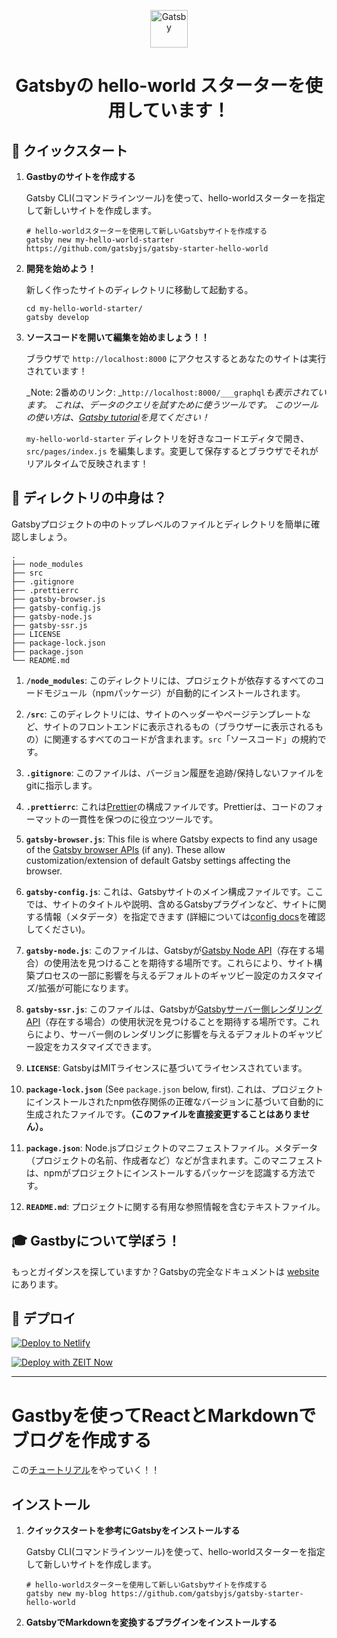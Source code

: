 <p align="center">
  <a href="https://www.gatsbyjs.org">
    <img alt="Gatsby" src="https://www.gatsbyjs.org/monogram.svg" width="60" />
  </a>
</p>
<h1 align="center">
  Gatsbyの hello-world スターターを使用しています！
</h1>


## 🚀 クイックスタート

1.  **Gastbyのサイトを作成する**

    Gatsby CLI(コマンドラインツール)を使って、hello-worldスターターを指定して新しいサイトを作成します。

    ```shell
    # hello-worldスターターを使用して新しいGatsbyサイトを作成する
    gatsby new my-hello-world-starter https://github.com/gatsbyjs/gatsby-starter-hello-world
    ```

2.  **開発を始めよう！**

    新しく作ったサイトのディレクトリに移動して起動する。

    ```shell
    cd my-hello-world-starter/
    gatsby develop
    ```

3.  **ソースコードを開いて編集を始めましょう！！**

    ブラウザで `http://localhost:8000` にアクセスするとあなたのサイトは実行されています！

    _Note: 2番めのリンク: _`http://localhost:8000/___graphql`_も表示されています。 これは、データのクエリを試すために使うツールです。 このツールの使い方は、[Gatsby tutorial](https://www.gatsbyjs.org/tutorial/part-five/#introducing-graphiql)を見てください！_

    `my-hello-world-starter` ディレクトリを好きなコードエディタで開き、`src/pages/index.js` を編集します。変更して保存するとブラウザでそれがリアルタイムで反映されます！

## 🧐 ディレクトリの中身は？

Gatsbyプロジェクトの中のトップレベルのファイルとディレクトリを簡単に確認しましょう。

    .
    ├── node_modules
    ├── src
    ├── .gitignore
    ├── .prettierrc
    ├── gatsby-browser.js
    ├── gatsby-config.js
    ├── gatsby-node.js
    ├── gatsby-ssr.js
    ├── LICENSE
    ├── package-lock.json
    ├── package.json
    └── README.md

1.  **`/node_modules`**: このディレクトリには、プロジェクトが依存するすべてのコードモジュール（npmパッケージ）が自動的にインストールされます。

2.  **`/src`**: このディレクトリには、サイトのヘッダーやページテンプレートなど、サイトのフロントエンドに表示されるもの（ブラウザーに表示されるもの）に関連するすべてのコードが含まれます。`src`「ソースコード」の規約です。

3.  **`.gitignore`**: このファイルは、バージョン履歴を追跡/保持しないファイルをgitに指示します。

4.  **`.prettierrc`**: これは[Prettier](https://prettier.io/)の構成ファイルです。Prettierは、コードのフォーマットの一貫性を保つのに役立つツールです。

5.  **`gatsby-browser.js`**: This file is where Gatsby expects to find any usage of the [Gatsby browser APIs](https://www.gatsbyjs.org/docs/browser-apis/) (if any). These allow customization/extension of default Gatsby settings affecting the browser.

6.  **`gatsby-config.js`**: これは、Gatsbyサイトのメイン構成ファイルです。ここでは、サイトのタイトルや説明、含めるGatsbyプラグインなど、サイトに関する情報（メタデータ）を指定できます (詳細については[config docs](https://www.gatsbyjs.org/docs/gatsby-config/)を確認してください)。

7.  **`gatsby-node.js`**: このファイルは、Gatsbyが[Gatsby Node API](https://www.gatsbyjs.org/docs/node-apis/)（存在する場合）の使用法を見つけることを期待する場所です。これらにより、サイト構築プロセスの一部に影響を与えるデフォルトのギャツビー設定のカスタマイズ/拡張が可能になります。

8.  **`gatsby-ssr.js`**: このファイルは、Gatsbyが[Gatsbyサーバー側レンダリングAPI](https://www.gatsbyjs.org/docs/ssr-apis/)（存在する場合）の使用状況を見つけることを期待する場所です。これらにより、サーバー側のレンダリングに影響を与えるデフォルトのギャツビー設定をカスタマイズできます。

9.  **`LICENSE`**: GatsbyはMITライセンスに基づいてライセンスされています。

10. **`package-lock.json`** (See `package.json` below, first). これは、プロジェクトにインストールされたnpm依存関係の正確なバージョンに基づいて自動的に生成されたファイルです。**（このファイルを直接変更することはありません）。**

11. **`package.json`**: Node.jsプロジェクトのマニフェストファイル。メタデータ（プロジェクトの名前、作成者など）などが含まれます。このマニフェストは、npmがプロジェクトにインストールするパッケージを認識する方法です。

12. **`README.md`**: プロジェクトに関する有用な参照情報を含むテキストファイル。

## 🎓 Gastbyについて学ぼう！

もっとガイダンスを探していますか？Gatsbyの完全なドキュメントは [ website](https://www.gatsbyjs.org/)にあります。

## 💫 デプロイ

[![Deploy to Netlify](https://www.netlify.com/img/deploy/button.svg)](https://app.netlify.com/start/deploy?repository=https://github.com/gatsbyjs/gatsby-starter-hello-world)

[![Deploy with ZEIT Now](https://zeit.co/button)](https://zeit.co/import/project?template=https://github.com/gatsbyjs/gatsby-starter-hello-world)

-----------

# Gastbyを使ってReactとMarkdownでブログを作成する

この[チュートリアル](https://www.gatsbyjs.org/docs/ssr-apis/)をやっていく！！

## インストール

1.  **クイックスタートを参考にGatsbyをインストールする**

    Gatsby CLI(コマンドラインツール)を使って、hello-worldスターターを指定して新しいサイトを作成します。

    ```shell
    # hello-worldスターターを使用して新しいGatsbyサイトを作成する
    gatsby new my-blog https://github.com/gatsbyjs/gatsby-starter-hello-world
    ```

2.  **GatsbyでMarkdownを変換するプラグインをインストールする**

    